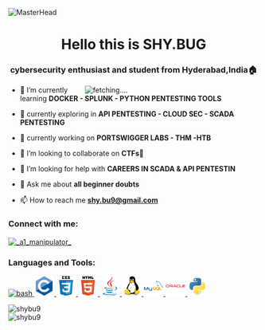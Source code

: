 ![MasterHead](https://star-name-registry.com/modules/starconstpg/views/img/new/aquarius-cover.jpg)
<h1 align="center">Hello this is SHY.BUG</h1>
<h3 align="center">cybersecurity enthusiast and student from Hyderabad,India🏠</h3>
<img align="right" width=350 src="https://cdn.dribbble.com/users/1019864/screenshots/3079099/codeloop.gif" alt="fetching...." />

- 🔭 I’m currently learning **DOCKER - SPLUNK - PYTHON PENTESTING TOOLS**

- 🌱 currently exploring in **API PENTESTING - CLOUD SEC - SCADA PENTESTING**

- 🧪 currently working on **PORTSWIGGER LABS - THM -HTB**

- 👯 I’m looking to collaborate on **CTFs🚩**

- 🤝 I’m looking for help with **CAREERS IN SCADA & API PENTESTIN**

- 💬 Ask me about **all beginner doubts**

- 📫 How to reach me **shy.bu9@gmail.com**

<h3 align="left">Connect with me:</h3>
<p align="left">
<p align="left">
<a href="https://instagram.com/_a1_manipulator_" target="blank"><img align="center" src="https://raw.githubusercontent.com/rahuldkjain/github-profile-readme-generator/master/src/images/icons/Social/instagram.svg" alt="_a1_manipulator_" height="30" width="40" /></a>
</p>

<h3 align="left">Languages and Tools:</h3>
<p align="left"> <a href="https://www.gnu.org/software/bash/" target="_blank" rel="noreferrer"> <img src="https://www.vectorlogo.zone/logos/gnu_bash/gnu_bash-icon.svg" alt="bash" width="40" height="40"/> </a> <a href="https://www.cprogramming.com/" target="_blank" rel="noreferrer"> <img src="https://raw.githubusercontent.com/devicons/devicon/master/icons/c/c-original.svg" alt="c" width="40" height="40"/> </a> <a href="https://www.w3schools.com/css/" target="_blank" rel="noreferrer"> <img src="https://raw.githubusercontent.com/devicons/devicon/master/icons/css3/css3-original-wordmark.svg" alt="css3" width="40" height="40"/> </a> <a href="https://www.w3.org/html/" target="_blank" rel="noreferrer"> <img src="https://raw.githubusercontent.com/devicons/devicon/master/icons/html5/html5-original-wordmark.svg" alt="html5" width="40" height="40"/> </a> <a href="https://www.java.com" target="_blank" rel="noreferrer"> <img src="https://raw.githubusercontent.com/devicons/devicon/master/icons/java/java-original.svg" alt="java" width="40" height="40"/> </a> <a href="https://www.linux.org/" target="_blank" rel="noreferrer"> <img src="https://raw.githubusercontent.com/devicons/devicon/master/icons/linux/linux-original.svg" alt="linux" width="40" height="40"/> </a> <a href="https://www.mysql.com/" target="_blank" rel="noreferrer"> <img src="https://raw.githubusercontent.com/devicons/devicon/master/icons/mysql/mysql-original-wordmark.svg" alt="mysql" width="40" height="40"/> </a> <a href="https://www.oracle.com/" target="_blank" rel="noreferrer"> <img src="https://raw.githubusercontent.com/devicons/devicon/master/icons/oracle/oracle-original.svg" alt="oracle" width="40" height="40"/> </a> <a href="https://www.python.org" target="_blank" rel="noreferrer"> <img src="https://raw.githubusercontent.com/devicons/devicon/master/icons/python/python-original.svg" alt="python" width="40" height="40"/> </a> </p>

<p><img align="left" width=300 src="https://github-readme-stats.vercel.app/api/top-langs?username=shybu9&show_icons=true&locale=en&layout=compact" alt="shybu9" /></p>

<p>&nbsp;<img align="left" width=300 src="https://github-readme-stats.vercel.app/api?username=shybu9&show_icons=true&locale=en" alt="shybu9" /></p>

